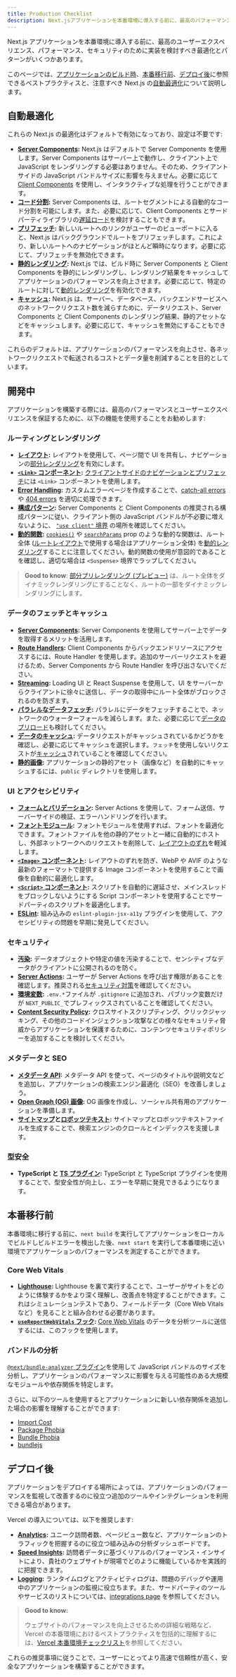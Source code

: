```yaml
---
title: Production Checklist
description: Next.jsアプリケーションを本番環境に導入する前に、最高のパフォーマンスとユーザーエクスペリエンスを確保するための推奨事項です。
---
```


Next.js アプリケーションを本番環境に導入する前に、最高のユーザーエクスペリエンス、パフォーマンス、セキュリティのために実装を検討すべき最適化とパターンがいくつかあります。

このページでは、[アプリケーションのビルド時](#開発中)、[本番移行前](#本番移行前)、[デプロイ後](#デプロイ後)に参照できるベストプラクティスと、注意すべき Next.js の[自動最適化](#自動最適化)について説明します。

## 自動最適化

これらの Next.js の最適化はデフォルトで有効になっており、設定は不要です:

- **[Server Components](/docs/app-router/building-your-application/rendering/server-components):** Next.js はデフォルトで Server Components を使用します。Server Components はサーバー上で動作し、クライアント上で JavaScript をレンダリングする必要はありません。そのため、クライアントサイドの JavaScript バンドルサイズに影響を与えません。必要に応じて [Client Components](/docs/app-router/building-your-application/rendering/client-components) を使用し、インタラクティブな処理を行うことができます。
- **[コード分割](/docs/app-router/building-your-application/routing/linking-and-navigating#1-コード分割):** Server Components は、ルートセグメントによる自動的なコード分割を可能にします。また、必要に応じて、Client Components とサードパーティライブラリの[遅延ロード](/docs/app-router/building-your-application/optimizing/lazy-loading)を検討することもできます。
- **[プリフェッチ](/docs/app-router/building-your-application/routing/linking-and-navigating#2-プリフェッチ):** 新しいルートへのリンクがユーザーのビューポートに入ると、Next.js はバックグラウンドでルートをプリフェッチします。これにより、新しいルートへのナビゲーションがほとんど瞬時になります。必要に応じて、プリフェッチを無効化できます。
- **[静的レンダリング](/docs/app-router/building-your-application/rendering/server-components#静的レンダリングデフォルト):** Next.js では、ビルド時に Server Components と Client Components を静的にレンダリングし、レンダリング結果をキャッシュしてアプリケーションのパフォーマンスを向上させます。必要に応じて、特定のルートに対して[動的レンダリング](/docs/app-router/building-your-application/rendering/server-components#動的レンダリング)を有効化できます。
- **[キャッシュ](/docs/app-router/building-your-application/caching):** Next.js は、サーバー、データベース、バックエンドサービスへのネットワークリクエスト数を減らすために、データリクエスト、Server Components と Client Components のレンダリング結果、静的アセットなどをキャッシュします。必要に応じて、キャッシュを無効にすることもできます。

これらのデフォルトは、アプリケーションのパフォーマンスを向上させ、各ネットワークリクエストで転送されるコストとデータ量を削減することを目的としています。

## 開発中

アプリケーションを構築する際には、最高のパフォーマンスとユーザーエクスペリエンスを保証するために、以下の機能を使用することをお勧めします:

### ルーティングとレンダリング

- **[レイアウト](/docs/app-router/building-your-application/routing/pages-and-layouts#レイアウト):** レイアウトを使用して、ページ間で UI を共有し、ナビゲーションの[部分レンダリング](/docs/app-router/building-your-application/routing/linking-and-navigating#4-部分レンダリング)を有効にします。
- **[`<Link>` コンポーネント](/docs/app-router/building-your-application/routing/linking-and-navigating#link-コンポーネント):** [クライアントサイドのナビゲーションとプリフェッチ](/docs/app-router/building-your-application/routing/linking-and-navigating#ナビゲーションの仕組み)には `<Link>` コンポーネントを使用します。
- **[Error Handling](/docs/app-router/building-your-application/routing/error-handling):** カスタムエラーページを作成することで、[catch-all errors](/docs/app-router/building-your-application/routing/error-handling)や [404 errors](/docs/app-router/api-reference/file-conventions/not-found) を適切に処理できます。
- **[構成パターン](/docs/app-router/building-your-application/rendering/composition-patterns):** Server Components と Client Components の推奨される構成パターンに従い、クライアント側の JavaScript バンドルが不必要に増えないように、 [`"use client"` 境界](/docs/app-router/building-your-application/rendering/composition-patterns#クライアントのコンポーネントをツリーの下部に移動する) の場所を確認してください。
- **[動的関数](/docs/app-router/building-your-application/rendering/server-components#動的関数):** [`cookies()`](/docs/app-router/api-reference/functions/cookies) や [`searchParams`](/docs/app-router/api-reference/file-conventions/page#searchparams任意) prop のような動的な関数は、ルート全体 ([ルートレイアウト](/docs/app-router/building-your-application/routing/pages-and-layouts#ルートレイアウト-必須)で使用する場合はアプリケーション全体) を[動的レンダリング](/docs/app-router/building-your-application/rendering/server-components#動的レンダリング)することに注意してください。動的関数の使用が意図的であることを確認し、適切な場合は `<Suspense>` 境界でラップしてください。

> **Good to know**: [部分プリレンダリング (プレビュー)](https://nextjs.org/blog/next-14#partial-prerendering-preview) は、ルート全体をダイナミックレンダリングにすることなく、ルートの一部をダイナミックレンダリングにします。

### データのフェッチとキャッシュ

- **[Server Components](/docs/app-router/building-your-application/data-fetching/fetching-caching-and-revalidating#fetchを使用したサーバー上でのデータフェッチ):** Server Components を使用してサーバー上でデータを取得するメリットを活用します。
- **[Route Handlers](/docs/app-router/building-your-application/routing/route-handlers):** Client Components からバックエンドリソースにアクセスするには、Route Handler を使用します。追加のサーバーリクエストを避けるため、Server Components から Route Handler を呼び出さないでください。
- **[Streaming](/docs/app-router/building-your-application/routing/loading-ui-and-streaming):** Loading UI と React Suspense を使用して、UI をサーバーからクライアントに徐々に送信し、データの取得中にルート全体がブロックされるのを防ぎます。
- **[パラレルなデータフェッチ](/docs/app-router/building-your-application/data-fetching/patterns#パラレルなデータフェッチとシーケンシャルなデータフェッチ):** パラレルにデータをフェッチすることで、ネットワークのウォーターフォールを減らします。また、必要に応じて[データのプリロード](/docs/app-router/building-your-application/data-fetching/patterns#データのプリロード)も検討してください。
- **[データのキャッシュ](/docs/app-router/building-your-application/caching#data-cache):** データリクエストがキャッシュされているかどうかを確認し、必要に応じてキャッシュを選択します。`フェッチ`を使用しないリクエストが[キャッシュ](/docs/app-router/api-reference/functions/unstable_cache)されていることを確認してください。
- **[静的画像](/docs/app-router/building-your-application/optimizing/static-assets):** アプリケーションの静的アセット（画像など）を自動的にキャッシュするには、`public` ディレクトリを使用します。

### UI とアクセシビリティ

- **[フォームとバリデーション](/docs/app-router/building-your-application/data-fetching/forms-and-mutations#forms):** Server Actions を使用して、フォーム送信、サーバーサイドの検証、エラーハンドリングを行います。
- **[フォントモジュール](/docs/app-router/building-your-application/optimizing/fonts):** フォントモジュールを使用すれば、フォントを最適化できます。フォントファイルを他の静的アセットと一緒に自動的にホストし、外部ネットワークへのリクエストを削除して、[レイアウトのずれ](https://web.dev/articles/cls)を軽減します。
- **[`<Image>` コンポーネント](/docs/app-router/building-your-application/optimizing/images):** レイアウトのずれを防ぎ、WebP や AVIF のような最新のフォーマットで提供する Image コンポーネントを使用することで画像を自動的に最適化します。
- **[`<Script>` コンポーネント](/docs/app-router/building-your-application/optimizing/scripts):** スクリプトを自動的に遅延させ、メインスレッドをブロックしないようにする Script コンポーネントを使用することでサードパーティのスクリプトを最適化します。
- **[ESLint](/docs/app-router/architecture/accessibility#linting):** 組み込みの `eslint-plugin-jsx-a11y` プラグインを使用して、アクセシビリティの問題を早期に発見してください。

### セキュリティ

- **[汚染](/docs/app-router/building-your-application/data-fetching/patterns#preventing-sensitive-data-from-being-exposed-to-the-client):** データオブジェクトや特定の値を汚染することで、センシティブなデータがクライアントに公開されるのを防ぐ。
- **[Server Actions](/docs/app-router/building-your-application/data-fetching/forms-and-mutations#authentication-and-authorization):** ユーザーが Server Actions を呼び出す権限があることを確認します。推奨される[セキュリティ対策](https://nextjs.org/blog/security-nextjs-server-components-actions)を確認してください。
- **[環境変数](/docs/app-router/building-your-application/configuring/environment-variables):** `.env.*`ファイルが `.gitignore` に追加され、パブリック変数だけが `NEXT_PUBLIC_`でプレフィックスされていることを確認してください。
- **[Content Security Policy](/docs/app-router/building-your-application/configuring/content-security-policy):** クロスサイトスクリプティング、クリックジャッキング、その他のコードインジェクション攻撃などの様々なセキュリティ脅威からアプリケーションを保護するために、コンテンツセキュリティポリシーを追加することを検討してください。

### メタデータと SEO

- **[メタデータ API](/docs/app-router/building-your-application/optimizing/metadata):** メタデータ API を使って、ページのタイトルや説明文などを追加し、アプリケーションの検索エンジン最適化（SEO）を改善しましょう。
- **[Open Graph (OG) 画像](/docs/app-router/api-reference/file-conventions/metadata/opengraph-image):** OG 画像を作成し、ソーシャル共有用のアプリケーションを準備します。
- **[サイトマップ](/docs/app-router/api-reference/functions/generate-sitemaps)と[ロボッツテキスト](/docs/app-router/api-reference/file-conventions/metadata/robots):** サイトマップとロボッツテキストファイルを生成することで、検索エンジンのクロールとインデックスを支援します。

### 型安全

- **TypeScript と [TS プラグイン](/docs/app-router/building-your-application/configuring/typescript):** TypeScript と TypeScript プラグインを使用することで、型安全性が向上し、エラーを早期に発見できるようになります。

## 本番移行前

本番環境に移行する前に、`next build` を実行してアプリケーションをローカルでビルドしビルドエラーを検出した後、`next start` を実行して本番環境に近い環境でアプリケーションのパフォーマンスを測定することができます。

### Core Web Vitals

- **[Lighthouse](https://developers.google.com/web/tools/lighthouse):** Lighthouse を裏で実行することで、ユーザーがサイトをどのように体験するかをより深く理解し、改善点を特定することができます。これはシミュレーションテストであり、フィールドデータ（Core Web Vitals など）を見ることと組み合わせる必要があります。
- **[`useReportWebVitals` フック](/docs/app-router/api-reference/functions/use-report-web-vitals):** [Core Web Vitals](https://web.dev/articles/vitals) のデータを分析ツールに送信するには、このフックを使用します。

### バンドルの分析

[`@next/bundle-analyzer` プラグイン](/docs/app-router/building-your-application/optimizing/bundle-analyzer)を使用して JavaScript バンドルのサイズを分析し、アプリケーションのパフォーマンスに影響を与える可能性のある大規模なモジュールや依存関係を特定します。

さらに、以下のツールを使用するとアプリケーションに新しい依存関係を追加した場合の影響を理解することができます:

- [Import Cost](https://marketplace.visualstudio.com/items?itemName=wix.vscode-import-cost)
- [Package Phobia](https://packagephobia.com/)
- [Bundle Phobia](https://bundlephobia.com/)
- [bundlejs](https://bundlejs.com/)

## デプロイ後

アプリケーションをデプロイする場所によっては、アプリケーションのパフォーマンスを監視して改善するのに役立つ追加のツールやインテグレーションを利用できる場合があります。

Vercel の導入については、以下を推奨します:

- **[Analytics](https://vercel.com/analytics?utm_source=next-site&utm_campaign=nextjs-docs&utm_medium=docs):** ユニーク訪問者数、ページビュー数など、アプリケーションのトラフィックを把握するのに役立つ組み込みの分析ダッシュボードです。
- **[Speed Insights](https://vercel.com/docs/speed-insights?utm_source=next-site&utm_campaign=nextjs-docs&utm_medium=docs):** 訪問者データに基づくリアルのパフォーマンス・インサイトにより、貴社のウェブサイトが現場でどのように機能しているかを実践的に把握できます。
- **[Logging](https://vercel.com/docs/observability/runtime-logs?utm_source=next-site&utm_campaign=nextjs-docs&utm_medium=docs):** ランタイムログとアクティビティログは、問題のデバッグや運用中のアプリケーションの監視に役立ちます。また、サードパーティのツールやサービスのリストについては、[integrations page](https://vercel.com/integrations?utm_source=next-site&utm_campaign=nextjs-docs&utm_medium=docs) を参照してください。

> **Good to know:**
>
> ウェブサイトのパフォーマンスを向上させるための詳細な戦略など、Vercel の本番環境におけるベストプラクティスを包括的に理解するには、[Vercel 本番環境チェックリスト](https://vercel.com/docs/production-checklist?utm_source=next-site&utm_campaign=nextjs-docs&utm_medium=docs)を参照してください。

これらの推奨事項に従うことで、ユーザーにとってより高速で信頼性が高く、安全なアプリケーションを構築することができます。
